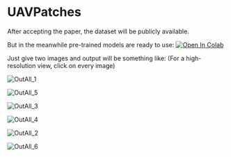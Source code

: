 # UAVPatches

After accepting the paper, the dataset will be publicly available.

But in the meanwhile pre-trained models are ready to use: [![Open In Colab](https://colab.research.google.com/assets/colab-badge.svg)](https://colab.research.google.com/github/farhadinima75/UAVPatches/blob/main/UAVPatches.ipynb)

Just give two images and output will be something like: (For a high-resolution view, click on every image)


![OutAll_1](https://user-images.githubusercontent.com/64414275/143625483-46c03f72-c9aa-44a4-a754-39c6be8ccb2d.png)

![OutAll_5](https://user-images.githubusercontent.com/64414275/143625792-f6fd627f-9ac7-41fd-b667-9ee2fb9832b1.png)

![OutAll_3](https://user-images.githubusercontent.com/64414275/143626020-e55e3ef5-228a-4735-aef9-94d2a5744ddb.png)

![OutAll_4](https://user-images.githubusercontent.com/64414275/143626411-5bb4a30d-1e5c-498f-9aea-8fce1b502988.png)

![OutAll_2](https://user-images.githubusercontent.com/64414275/143626823-5bec9ca1-091f-42b6-a372-009312a09041.png)

![OutAll_6](https://user-images.githubusercontent.com/64414275/143626935-385acde2-c4d2-443e-953e-cff6190ed53c.png)
